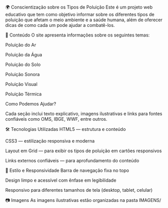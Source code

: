 🌍 Conscientização sobre os Tipos de Poluição
Este é um projeto web educativo que tem como objetivo informar sobre os diferentes tipos de poluição que afetam o meio ambiente e a saúde humana, além de oferecer dicas de como cada um pode ajudar a combatê-los.

📑 Conteúdo
O site apresenta informações sobre os seguintes temas:

Poluição do Ar

Poluição da Água

Poluição do Solo

Poluição Sonora

Poluição Visual

Poluição Térmica

Como Podemos Ajudar?

Cada seção inclui texto explicativo, imagens ilustrativas e links para fontes confiáveis como OMS, IBGE, WWF, entre outros.

🛠 Tecnologias Utilizadas
HTML5 — estrutura e conteúdo

CSS3 — estilização responsiva e moderna

Layout em Grid — para exibir os tipos de poluição em cartões responsivos

Links externos confiáveis — para aprofundamento do conteúdo

🎨 Estilo e Responsividade
Barra de navegação fixa no topo

Design limpo e acessível com ênfase em legibilidade

Responsivo para diferentes tamanhos de tela (desktop, tablet, celular)

📷 Imagens
As imagens ilustrativas estão organizadas na pasta IMAGENS/
